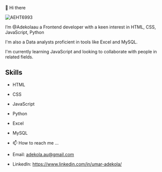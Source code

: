 👋 Hi there 


![AEHT6993](https://user-images.githubusercontent.com/128713981/232201775-e5316b17-8885-429a-b509-79107ac5964c.JPG)


I’m @Adekolaau a Frontend developer with a keen interest in HTML, CSS, JavaScript, Python 

I'm also a Data analysts proficient in tools like Excel and MySQL. 

I'm currently learning JavaScript and looking to collaborate with people in related fields.


## Skills

- HTML
- CSS
- JavaScript
- Python
- Excel
- MySQL


- 📫 How to reach me ...
- Email: adekola.au@gmail.com
- LinkedIn: https://www.linkedin.com/in/umar-adekola/
